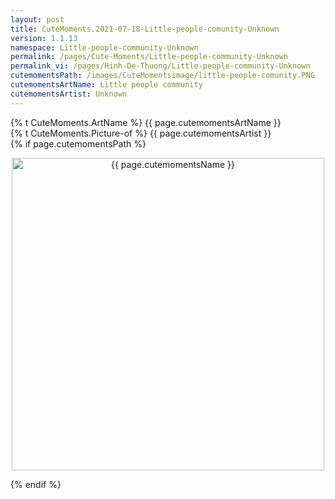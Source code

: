 ```yaml
---
layout: post
title: CuteMoments.2021-07-18-Little-people-comunity-Unknown
version: 1.1.13
namespace: Little-people-community-Unknown
permalink: /pages/Cute-Moments/Little-people-community-Unknown
permalink_vi: /pages/Hinh-De-Thuong/Little-people-community-Unknown
cutemomentsPath: /images/CuteMomentsimage/little-people-comunity.PNG
cutemomentsArtName: Little people community
cutemomentsArtist: Unknown
---
```


  <div class="picture">
  <div>  {% t CuteMoments.ArtName %} {{ page.cutemomentsArtName }} </div>
  <div>{% t CuteMoments.Picture-of %} {{ page.cutemomentsArtist }}</div>
  {% if page.cutemomentsPath %}<p align="center"> <img width="500" src="{{ page.cutemomentsPath }}" alt="{{ page.cutemomentsName }}"></p> {% endif %}
  </div>

